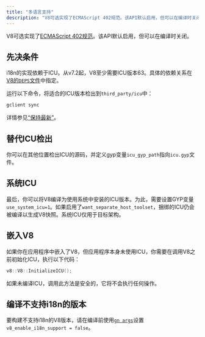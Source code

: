 ```yaml
---
title: "多语言支持"
description: "V8可选实现了ECMAScript 402规范。该API默认启用，但可以在编译时关闭。"
---
```

V8可选实现了[ECMAScript 402规范](https://tc39.es/ecma402/)。该API默认启用，但可以在编译时关闭。

## 先决条件

i18n的实现依赖于ICU。从v7.2起，V8至少需要ICU版本63。具体的依赖关系在[V8的`DEPS`文件](https://chromium.googlesource.com/v8/v8.git/+/master/DEPS)中指定。

运行以下命令，将适合的ICU版本检出到`third_party/icu`中：

```bash
gclient sync
```

详情参见[“保持最新”](/docs/source-code#staying-up-to-date)。

## 替代ICU检出

你可以在其他位置检出ICU的源码，并定义gyp变量`icu_gyp_path`指向`icu.gyp`文件。

## 系统ICU

最后，你可以将V8编译为使用系统中安装的ICU版本。为此，需要设置GYP变量`use_system_icu=1`。如果启用了`want_separate_host_toolset`，捆绑的ICU仍会被编译以生成V8快照。系统ICU仅用于目标架构。

## 嵌入V8

如果你在应用程序中嵌入了V8，但应用程序本身未使用ICU，你需要在调用V8之前初始化ICU，执行以下代码：

```cpp
v8::V8::InitializeICU();
```

如果未编译ICU，调用此方法是安全的，它将不会执行任何操作。

## 编译不支持i18n的版本

要构建不支持i18n的V8版本，请在编译前使用[`gn args`](/docs/build-gn#gn)设置`v8_enable_i18n_support = false`。

